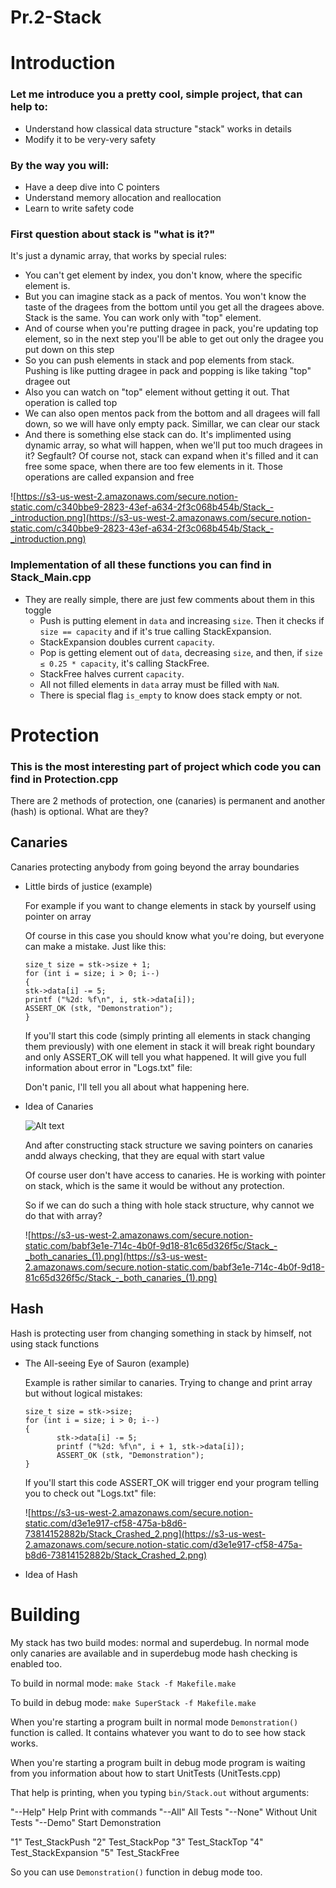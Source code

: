 # Pr.2-Stack
# Introduction

### Let me introduce you a pretty cool, simple project, that can help to:

- Understand how classical data structure "stack" works in details
- Modify it to be very-very safety

### By the way you will:

- Have a deep dive into C pointers
- Understand memory allocation and reallocation
- Learn to write safety code

### First question about stack is "what is it?"

It's just a dynamic array, that works by special rules:

- You can't get element by index, you don't know, where the specific element is.
- But you can imagine stack as a pack of mentos. You won't know the taste of the dragees from the bottom until you get all the dragees above. Stack is the same. You can work only with "top" element.
- And of course when you're putting dragee in pack, you're updating top element, so in the next step you'll be able to get out only the dragee you put down on this step
- So you can push elements in stack and pop elements from stack. Pushing is like putting dragee in pack and popping is like taking "top" dragee out
- Also you can watch on "top" element without getting it out. That operation is called top
- We can also open mentos pack from the bottom and all dragees will fall down, so we will have only empty pack. Simillar, we can clear our stack
- And there is something else stack can do. It's implimented using dynamic array, so what will happen, when we'll put too much dragees in it? Segfault? Of course not, stack can expand when it's filled and it can free some space, when there are too few elements in it. Those operations are called expansion and free

![https://s3-us-west-2.amazonaws.com/secure.notion-static.com/c340bbe9-2823-43ef-a634-2f3c068b454b/Stack_-_introduction.png](https://s3-us-west-2.amazonaws.com/secure.notion-static.com/c340bbe9-2823-43ef-a634-2f3c068b454b/Stack_-_introduction.png)

### Implementation of all these functions you can find in Stack_Main.cpp

- They are really simple, there are just few comments about them in this toggle
    - Push is putting element in `data` and increasing `size`. Then it checks if `size == capacity` and if it's true calling StackExpansion.
    - StackExpansion doubles current `capacity`.
    - Pop is getting element out of `data`, decreasing `size`, and then, if `size ≤ 0.25 * capacity`, it's calling StackFree.
    - StackFree halves current `capacity`.
    - All not filled elements in `data` array must be filled with `NaN`.
    - There is special flag `is_empty` to know does stack empty or not.

# Protection

### This is the most interesting part of project which code you can find in Protection.cpp

There are 2 methods of protection, one (canaries) is permanent and another (hash) is optional. What are they?

## Canaries

Canaries protecting anybody from going beyond the array boundaries

- Little birds of justice (example)

    For example if you want to change elements in stack by yourself using pointer on array

    Of course in this case you should know what you're doing, but everyone can make a mistake. Just like this:

    `size_t size = stk->size + 1;`    
    `for (int i = size; i > 0; i--)`    
    `{`   
            `stk->data[i] -= 5;`    
            `printf ("%2d: %f\n", i, stk->data[i]);`    
            `ASSERT_OK (stk, "Demonstration");`   
    `}`

    If you'll start this code (simply printing all elements in stack changing them previously) with one element in stack it will break right boundary and only ASSERT_OK will tell you what happened. It will give you full information about error in "Logs.txt" file:

    Don't panic, I'll tell you all about what happening here.

- Idea of Canaries

    ![Alt text](https://drive.google.com/file/d/1F7PzSYgJjbwYUAojfCeXJFxftVUi0eU7/view?usp=sharing)

    And after constructing stack structure we saving pointers on canaries andd always checking, that they are equal with start value

    Of course user don't have access to canaries. He is working with pointer on stack, which is the same it would be without any protection.

    So if we can do such a thing with hole stack structure, why cannot we do that with array?

    ![https://s3-us-west-2.amazonaws.com/secure.notion-static.com/babf3e1e-714c-4b0f-9d18-81c65d326f5c/Stack_-_both_canaries_(1).png](https://s3-us-west-2.amazonaws.com/secure.notion-static.com/babf3e1e-714c-4b0f-9d18-81c65d326f5c/Stack_-_both_canaries_(1).png)

## Hash

Hash is protecting user from changing something in stack by himself, not using stack functions

- The All-seeing Eye of Sauron (example)

    Example is rather similar to canaries. Trying to change and print array but without logical mistakes:

    `size_t size = stk->size;`    
    `for (int i = size; i > 0; i--)`    
    `{`   
        `       stk->data[i] -= 5;`   
        `       printf ("%2d: %f\n", i + 1, stk->data[i]);`   
        `       ASSERT_OK (stk, "Demonstration");`    
    `}`

    If you'll start this code ASSERT_OK will trigger end your program telling you to check out "Logs.txt" file:

    ![https://s3-us-west-2.amazonaws.com/secure.notion-static.com/d3e1e917-cf58-475a-b8d6-73814152882b/Stack_Crashed_2.png](https://s3-us-west-2.amazonaws.com/secure.notion-static.com/d3e1e917-cf58-475a-b8d6-73814152882b/Stack_Crashed_2.png)

- Idea of Hash

# Building

My stack has two build modes: normal and superdebug. In normal mode only canaries are available and in superdebug mode hash checking is enabled too.

To build in normal mode: `make Stack -f Makefile.make`

To build in debug mode: `make SuperStack -f Makefile.make`

When you're starting a program built in normal mode `Demonstration()` function is called. It contains whatever you want to do to see how stack works.

When you're starting a program built in debug mode program is waiting from you information about how to start UnitTests (UnitTests.cpp)

That help is printing, when you typing `bin/Stack.out` without arguments:

"--Help"     Help Print with commands
"--All"         All Tests
"--None"    Without Unit Tests
"--Demo"   Start Demonstration

"1"    Test_StackPush
"2"    Test_StackPop
"3"    Test_StackTop
"4"    Test_StackExpansion
"5"    Test_StackFree

So you can use `Demonstration()` function in debug mode too.
